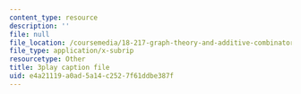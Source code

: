```yaml
---
content_type: resource
description: ''
file: null
file_location: /coursemedia/18-217-graph-theory-and-additive-combinatorics-fall-2019/e4a21119a0ad5a14c2527f61ddbe387f_rBUFitIoE14.srt
file_type: application/x-subrip
resourcetype: Other
title: 3play caption file
uid: e4a21119-a0ad-5a14-c252-7f61ddbe387f
---
```

